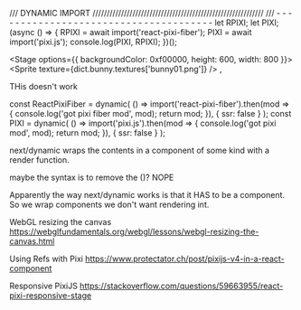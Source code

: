/// DYNAMIC IMPORT ////////////////////////////////////////////////////////////
/// - - - - - - - - - - - - - - - - - - - - - - - - - - - - - - - - - - - - - -
let RPIXI;
let PIXI;
(async () => {
  RPIXI = await import('react-pixi-fiber');
  PIXI = await import('pixi.js');
  console.log(PIXI, RPIXI);
})();

<Stage options={{ backgroundColor: 0xf00000, height: 600, width: 800 }}>
  <Sprite texture={dict.bunny.textures['bunny01.png']} />
</Stage>
,



THis doesn't work

const ReactPixiFiber = dynamic(
    () =>
      import('react-pixi-fiber').then(mod => {
        console.log('got pixi fiber mod', mod);
        return mod;
      }),
    {
      ssr: false
    }
  );
  const PIXI = dynamic(
    () =>
      import('pixi.js').then(mod => {
        console.log('got pixi mod', mod);
        return mod;
      }),
    { ssr: false }
  );

  next/dynamic wraps the contents in a component of some kind with a render function.

  maybe the syntax is to remove the ()? NOPE

  Apparently the way next/dynamic works is that it HAS to be a component.
  So we wrap components we don't want rendering int.
  
  WebGL resizing the canvas
  https://webglfundamentals.org/webgl/lessons/webgl-resizing-the-canvas.html

  Using Refs with Pixi
  https://www.protectator.ch/post/pixijs-v4-in-a-react-component

  Responsive PixiJS
  https://stackoverflow.com/questions/59663955/react-pixi-responsive-stage

